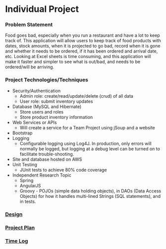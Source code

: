 # Individual Project 

### Problem Statement

Food goes bad, especially when you run a restaurant and have a lot to keep track of. 
This application will allow users to keep track of food products with dates, 
stock amounts, when it is projected to go bad, record when it is gone and whether it 
needs to be ordered, if it has been ordered and arrival date, etc. Looking at Excel 
sheets is time consuming, and this application will make it faster and simpler to see 
what is out/bad, and needs to be ordered/will be arriving.


### Project Technologies/Techniques 

* Security/Authentication
  * Admin role: create/read/update/delete (crud) of all data
  * User role: submit inventory updates
* Database (MySQL and Hibernate)
  * Store users and roles
  * Store product inventory information
* Web Services or APIs
  * Will create a service for a Team Project using jSoup and a website
* Bootstrap
* Logging
  * Configurable logging using Log4J. In production, only errors will normally be logged, 
    but logging at a debug level can be turned on to facilitate trouble-shooting. 
* Site and database hosted on AWS
* Unit Testing
  * JUnit tests to achieve 80% code coverage
* Independent Research Topic
  * Spring
  * AngularJS
  * Groovy - POJOs (simple data holding objects), in DAOs (Data Access Objects) for how 
    it handles multi-lined Strings (SQL statements), and in tests.

### [Design](Design.pdf)

### [Project Plan](ProjectPlan.md)

### [Time Log](TimeLog.md)
